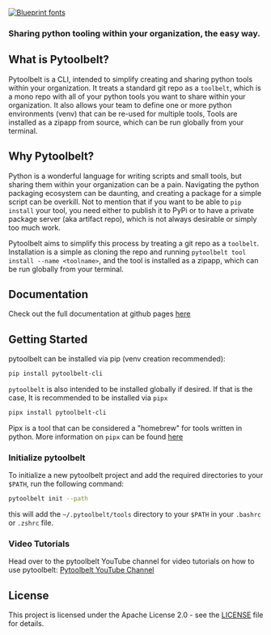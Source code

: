 [![Blueprint fonts](https://see.fontimg.com/api/renderfont4/BWWo5/eyJyIjoiZnMiLCJoIjo4NywidyI6MTAwMCwiZnMiOjg3LCJmZ2MiOiIjMUNBN0ZGIiwiYmdjIjoiI0ZGRkZGRiIsInQiOjF9/UHl0b29sYmVsdA/typo-draft-demo.png)](https://www.fontspace.com/category/blueprint)

### Sharing python tooling within your organization, the easy way.

## What is Pytoolbelt?
Pytoolbelt is a CLI, intended to simplify creating and sharing python tools within your organization.
It treats a standard git repo as a `toolbelt`, which is a mono repo with all of your python tools you want to share within your organization.
It also allows your team to define one or more python environments (venv) that can be re-used for multiple tools, 
Tools are installed as a zipapp from source, which can be run globally from your terminal. 

## Why Pytoolbelt?
Python is a wonderful language for writing scripts and small tools, but sharing them within your organization can be a pain.
Navigating the python packaging ecosystem can be daunting, and creating a package for a simple script can be overkill. Not to mention that if you want to be able to `pip install` your tool, you need either to publish it to PyPi 
or to have a private package server (aka artifact repo), which is not always desirable or simply too much work.

Pytoolbelt aims to simplify this process by treating a git repo as a `toolbelt`. Installation is a simple as cloning the repo and running 
`pytoolbelt tool install --name <toolname>`, and the tool is installed as a zipapp, which can be run globally from your terminal.

## Documentation
Check out the full documentation at github pages [here](https://pytoolbelt.github.io/pytoolbelt-cli/)


## Getting Started
pytoolbelt can be installed via pip (venv creation recommended):
```bash
pip install pytoolbelt-cli
```

`pytoolbelt` is also intended to be installed globally if desired. If that is the case, It is recommended to be installed via `pipx`
```bash
pipx install pytoolbelt-cli
```
Pipx is a tool that can be considered a "homebrew" for tools written in python. More information on `pipx` can be found [here](https://pipx.pypa.io/stable/installation/)

### Initialize pytoolbelt
To initialize a new pytoolbelt project and add the required directories to your `$PATH`, run the following command:
```bash
pytoolbelt init --path
```
this will add the `~/.pytoolbelt/tools` directory to your `$PATH` in your `.bashrc` or `.zshrc` file.

### Video Tutorials
Head over to the pytoolbelt YouTube channel for video tutorials on how to use pytoolbelt:
[Pytoolbelt YouTube Channel](https://www.youtube.com/channel/UCRz_AcS2QLVIUvh2nfBWgRQ)


## License
This project is licensed under the Apache License 2.0 - see the [LICENSE](LICENSE) file for details.
